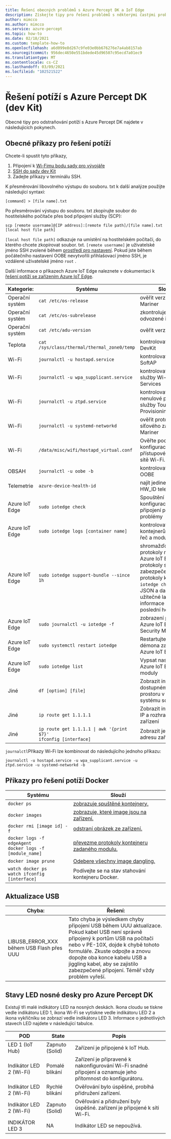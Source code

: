 ```yaml
---
title: Řešení obecných problémů s Azure Percept DK a IoT Edge
description: Získejte tipy pro řešení problémů s některými častými problémy zjištěnými během připojování.
author: mimcco
ms.author: mimcco
ms.service: azure-percept
ms.topic: how-to
ms.date: 02/18/2021
ms.custom: template-how-to
ms.openlocfilehash: a6d099e8d267c9fe03e0bb676276e7a4ab8157ab
ms.sourcegitcommit: 956dec4650e551bdede45d96507c95ecd7a01ec9
ms.translationtype: MT
ms.contentlocale: cs-CZ
ms.lasthandoff: 03/09/2021
ms.locfileid: "102521522"
---
```

# <a name="azure-percept-dk-dev-kit-troubleshooting"></a>Řešení potíží s Azure Percept DK (dev Kit)

Obecné tipy pro odstraňování potíží s Azure Percept DK najdete v následujících pokynech.

## <a name="general-troubleshooting-commands"></a>Obecné příkazy pro řešení potíží

Chcete-li spustit tyto příkazy, 
1. Připojení k [Wi-Fimu bodu sady pro vývojáře](./quickstart-percept-dk-set-up.md)
1. [SSH do sady dev Kit](./how-to-ssh-into-percept-dk.md)
1. Zadejte příkazy v terminálu SSH.

K přesměrování libovolného výstupu do souboru. txt k další analýze použijte následující syntaxi:

```console
[command] > [file name].txt
```

Po přesměrování výstupu do souboru. txt zkopírujte soubor do hostitelského počítače přes bod připojení služby (SCP):

```console
scp [remote username]@[IP address]:[remote file path]/[file name].txt [local host file path]
```

```[local host file path]``` odkazuje na umístění na hostitelském počítači, do kterého chcete zkopírovat soubor. txt. ```[remote username]``` je uživatelské jméno SSH zvolené během [prostředí pro nastavení](./quickstart-percept-dk-set-up.md). Pokud jste během počátečního nastavení OOBE nevytvořili přihlašovací jméno SSH, je vzdálené uživatelské jméno ```root``` .

Další informace o příkazech Azure IoT Edge naleznete v dokumentaci k [řešení potíží se zařízením Azure IoT Edge](https://docs.microsoft.com/azure/iot-edge/troubleshoot).

|Kategorie:         |Systému                    |Slouží                  |
|------------------|----------------------------|---------------------------|
|Operační systém                |```cat /etc/os-release```         |ověřit verzi image Mariner |
|Operační systém                |```cat /etc/os-subrelease```      |zkontroluje verzi odvozené image. |
|Operační systém                |```cat /etc/adu-version```        |ověřit verzi ADU |
|Teplota       |```cat /sys/class/thermal/thermal_zone0/temp``` |kontrolovat teplotu DevKit |
|Wi-Fi             |```journalctl -u hostapd.service``` |kontrolovat protokoly SoftAP|
|Wi-Fi             |```journalctl -u wpa_supplicant.service``` |kontrolovat protokoly služby Wi-Fi Services |
|Wi-Fi             |```journalctl -u ztpd.service```  |kontrolovat Wi-Fi nenulové protokoly služby Touch Provisioning |
|Wi-Fi             |```journalctl -u systemd-networkd``` |ověřit protokoly síťového zásobníku Mariner |
|Wi-Fi             |```/data/misc/wifi/hostapd_virtual.conf``` |Ověřte podrobnosti konfigurace přístupového bodu sítě Wi-Fi. |
|OBSAH              |```journalctl -u oobe -b```       |kontrolovat protokoly OOBE |
|Telemetrie         |```azure-device-health-id```      |najít jedinečnou HW_ID telemetrie |
|Azure IoT Edge          |```sudo iotedge check```          |Spouštění kontrol konfigurace a připojení pro běžné problémy |
|Azure IoT Edge          |```sudo iotedge logs [container name]``` |kontrolovat protokoly kontejnerů, jako jsou řeč a moduly Vision |
|Azure IoT Edge          |```sudo iotedge support-bundle --since 1h``` |shromažďovat protokoly modulů, Azure IoT Edge protokoly správce zabezpečení, protokoly kontejnerů, ```iotedge check``` výstup JSON a další užitečné ladicí informace za poslední hodinu |
|Azure IoT Edge          |```sudo journalctl -u iotedge -f``` |zobrazení protokolů Azure IoT Edge Security Manager |
|Azure IoT Edge          |```sudo systemctl restart iotedge``` |Restartujte proces démona zabezpečení Azure IoT Edge. |
|Azure IoT Edge          |```sudo iotedge list```           |Vypsat nasazené Azure IoT Edge moduly |
|Jiné             |```df [option] [file]```          |Zobrazit informace o dostupném/celkovém prostoru v zadaném systému souborů |
|Jiné             |```ip route get 1.1.1.1```        |Zobrazit informace o IP a rozhraních zařízení |
|Jiné             |```ip route get 1.1.1.1 \| awk '{print $7}'``` <br> ```ifconfig [interface]``` |Zobrazit jenom IP adresu zařízení |


```journalctl```Příkazy Wi-Fi lze kombinovat do následujícího jednoho příkazu:

```console
journalctl -u hostapd.service -u wpa_supplicant.service -u ztpd.service -u systemd-networkd -b
```

## <a name="docker-troubleshooting-commands"></a>Příkazy pro řešení potíží Docker

|Systému                        |Slouží                  |
|--------------------------------|---------------------------|
|```docker ps``` |[zobrazuje spuštěné kontejnery.](https://docs.docker.com/engine/reference/commandline/ps/) |
|```docker images``` |[zobrazuje, které image jsou na zařízení.](https://docs.docker.com/engine/reference/commandline/images/)|
|```docker rmi [image id] -f``` |[odstraní obrázek ze zařízení.](https://docs.docker.com/engine/reference/commandline/rmi/) |
|```docker logs -f edgeAgent``` <br> ```docker logs -f [module_name]``` |[převezme protokoly kontejneru zadaného modulu.](https://docs.docker.com/engine/reference/commandline/logs/) |
|```docker image prune``` |[Odebere všechny image dangling.](https://docs.docker.com/engine/reference/commandline/image_prune/) |
|```watch docker ps``` <br> ```watch ifconfig [interface]``` |Podívejte se na stav stahování kontejneru Docker. |

## <a name="usb-updating"></a>Aktualizace USB

|Chyba:                                    |Řešení:                                               |
|------------------------------------------|--------------------------------------------------------|
|LIBUSB_ERROR_XXX během USB Flash přes UUU |Tato chyba je výsledkem chyby připojení USB během UUU aktualizace. Pokud kabel USB není správně připojený k portům USB na počítači nebo v PE-10X, dojde k chybě tohoto formuláře. Zkuste odpojte a znovu dopojte oba konce kabelu USB a jiggling kabel, aby se zajistilo zabezpečené připojení. Téměř vždy problém vyřeší. |

## <a name="azure-percept-dk-carrier-board-led-states"></a>Stavy LED nosné desky pro Azure Percept DK

Existují tři malé indikátory LED na nosných deskách. Ikona cloudu se tiskne vedle indikátoru LED 1, ikona Wi-Fi se vytiskne vedle indikátoru LED 2 a ikona vykřičníku se zobrazí vedle indikátoru LED 3. Informace o jednotlivých stavech LED najdete v následující tabulce.

|POD             |State      |Popis                      |
|----------------|-----------|---------------------------------|
|LED 1 (IoT Hub) |Zapnuto (Solid) |Zařízení je připojené k IoT Hub. |
|Indikátor LED 2 (Wi-Fi)   |Pomalé blikání |Zařízení je připravené k nakonfigurování Wi-Fi snadné připojení a oznamuje jeho přítomnost do konfigurátoru. |
|Indikátor LED 2 (Wi-Fi)   |Rychlé blikání |Ověřování bylo úspěšné, probíhá přidružení zařízení. |
|Indikátor LED 2 (Wi-Fi)   |Zapnuto (Solid) |Ověřování a přidružení byly úspěšné. zařízení je připojené k síti Wi-Fi. |
|INDIKÁTOR LED 3           |NA         |Indikátor LED se nepoužívá. |


